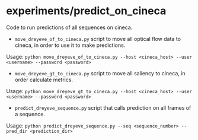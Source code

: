 # experiments/predict_on_cineca
Code to run predictions of all sequences on cineca.

* `move_dreyeve_of_to_cineca.py` script to move all optical flow data
to cineca, in order to use it to make predictions.

Usage: `python move_dreyeve_of_to_cineca.py --host <cineca_host> --user <username> --password <password>`

* `move_dreyeve_gt_to_cineca.py` script to move all saliency
to cineca, in order calculate metrics.

Usage: `python move_dreyeve_gt_to_cineca.py --host <cineca_host> --user <username> --password <password>`


* `predict_dreyeve_sequence.py` script that calls prediction on all frames of a sequence.

Usage: `python predict_dreyeve_sequence.py --seq <sequence_number> --pred_dir <prediction_dir>`
